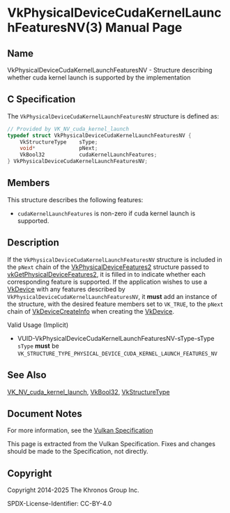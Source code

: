 # VkPhysicalDeviceCudaKernelLaunchFeaturesNV(3) Manual Page

## Name

VkPhysicalDeviceCudaKernelLaunchFeaturesNV - Structure describing whether cuda kernel launch is supported by the implementation



## [](#_c_specification)C Specification

The `VkPhysicalDeviceCudaKernelLaunchFeaturesNV` structure is defined as:

```c++
// Provided by VK_NV_cuda_kernel_launch
typedef struct VkPhysicalDeviceCudaKernelLaunchFeaturesNV {
    VkStructureType    sType;
    void*              pNext;
    VkBool32           cudaKernelLaunchFeatures;
} VkPhysicalDeviceCudaKernelLaunchFeaturesNV;
```

## [](#_members)Members

This structure describes the following features:

- []()`cudaKernelLaunchFeatures` is non-zero if cuda kernel launch is supported.

## [](#_description)Description

If the `VkPhysicalDeviceCudaKernelLaunchFeaturesNV` structure is included in the `pNext` chain of the [VkPhysicalDeviceFeatures2](https://registry.khronos.org/vulkan/specs/latest/man/html/VkPhysicalDeviceFeatures2.html) structure passed to [vkGetPhysicalDeviceFeatures2](https://registry.khronos.org/vulkan/specs/latest/man/html/vkGetPhysicalDeviceFeatures2.html), it is filled in to indicate whether each corresponding feature is supported. If the application wishes to use a [VkDevice](https://registry.khronos.org/vulkan/specs/latest/man/html/VkDevice.html) with any features described by `VkPhysicalDeviceCudaKernelLaunchFeaturesNV`, it **must** add an instance of the structure, with the desired feature members set to `VK_TRUE`, to the `pNext` chain of [VkDeviceCreateInfo](https://registry.khronos.org/vulkan/specs/latest/man/html/VkDeviceCreateInfo.html) when creating the [VkDevice](https://registry.khronos.org/vulkan/specs/latest/man/html/VkDevice.html).

Valid Usage (Implicit)

- [](#VUID-VkPhysicalDeviceCudaKernelLaunchFeaturesNV-sType-sType)VUID-VkPhysicalDeviceCudaKernelLaunchFeaturesNV-sType-sType  
  `sType` **must** be `VK_STRUCTURE_TYPE_PHYSICAL_DEVICE_CUDA_KERNEL_LAUNCH_FEATURES_NV`

## [](#_see_also)See Also

[VK\_NV\_cuda\_kernel\_launch](https://registry.khronos.org/vulkan/specs/latest/man/html/VK_NV_cuda_kernel_launch.html), [VkBool32](https://registry.khronos.org/vulkan/specs/latest/man/html/VkBool32.html), [VkStructureType](https://registry.khronos.org/vulkan/specs/latest/man/html/VkStructureType.html)

## [](#_document_notes)Document Notes

For more information, see the [Vulkan Specification](https://registry.khronos.org/vulkan/specs/latest/html/vkspec.html#VkPhysicalDeviceCudaKernelLaunchFeaturesNV)

This page is extracted from the Vulkan Specification. Fixes and changes should be made to the Specification, not directly.

## [](#_copyright)Copyright

Copyright 2014-2025 The Khronos Group Inc.

SPDX-License-Identifier: CC-BY-4.0